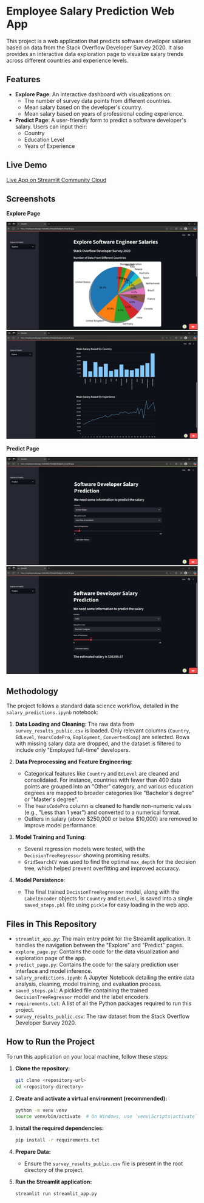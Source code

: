 # Employee Salary Prediction Web App

This project is a web application that predicts software developer salaries based on data from the Stack Overflow Developer Survey 2020. It also provides an interactive data exploration page to visualize salary trends across different countries and experience levels.

## Features

-   **Explore Page**: An interactive dashboard with visualizations on:
    -   The number of survey data points from different countries.
    -   Mean salary based on the developer's country.
    -   Mean salary based on years of professional coding experience.
-   **Predict Page**: A user-friendly form to predict a software developer's salary. Users can input their:
    -   Country
    -   Education Level
    -   Years of Experience

## Live Demo

[Live App on Streamlit Community Cloud](https://employeesalaryapp-hixbmbku7dnxkpdnhadgmh.streamlit.app/)

## Screenshots

**Explore Page**

![Pie Chart](screenshots/explore_page_1.png)
![Bar Chart and Line Chart](screenshots/explore_page_2.png)

**Predict Page**

![Before Prediction](screenshots/predict_page_1.png)
![After Prediction](screenshots/predict_page_2.png)

## Methodology

The project follows a standard data science workflow, detailed in the `salary_predictions.ipynb` notebook:

1.  **Data Loading and Cleaning**: The raw data from `survey_results_public.csv` is loaded. Only relevant columns (`Country`, `EdLevel`, `YearsCodePro`, `Employment`, `ConvertedComp`) are selected. Rows with missing salary data are dropped, and the dataset is filtered to include only "Employed full-time" developers.

2.  **Data Preprocessing and Feature Engineering**:
    *   Categorical features like `Country` and `EdLevel` are cleaned and consolidated. For instance, countries with fewer than 400 data points are grouped into an "Other" category, and various education degrees are mapped to broader categories like "Bachelor's degree" or "Master's degree".
    *   The `YearsCodePro` column is cleaned to handle non-numeric values (e.g., "Less than 1 year") and converted to a numerical format.
    *   Outliers in salary (above $250,000 or below $10,000) are removed to improve model performance.

3.  **Model Training and Tuning**:
    *   Several regression models were tested, with the `DecisionTreeRegressor` showing promising results.
    *   `GridSearchCV` was used to find the optimal `max_depth` for the decision tree, which helped prevent overfitting and improved accuracy.

4.  **Model Persistence**:
    *   The final trained `DecisionTreeRegressor` model, along with the `LabelEncoder` objects for `Country` and `EdLevel`, is saved into a single `saved_steps.pkl` file using `pickle` for easy loading in the web app.

## Files in This Repository

-   `streamlit_app.py`: The main entry point for the Streamlit application. It handles the navigation between the "Explore" and "Predict" pages.
-   `explore_page.py`: Contains the code for the data visualization and exploration page of the app.
-   `predict_page.py`: Contains the code for the salary prediction user interface and model inference.
-   `salary_predictions.ipynb`: A Jupyter Notebook detailing the entire data analysis, cleaning, model training, and evaluation process.
-   `saved_steps.pkl`: A pickled file containing the trained `DecisionTreeRegressor` model and the label encoders.
-   `requirements.txt`: A list of all the Python packages required to run this project.
-   `survey_results_public.csv`: The raw dataset from the Stack Overflow Developer Survey 2020.

## How to Run the Project

To run this application on your local machine, follow these steps:

1.  **Clone the repository:**
    ```bash
    git clone <repository-url>
    cd <repository-directory>
    ```

2.  **Create and activate a virtual environment (recommended):**
    ```bash
    python -m venv venv
    source venv/bin/activate  # On Windows, use `venv\Scripts\activate`
    ```

3.  **Install the required dependencies:**
    ```bash
    pip install -r requirements.txt
    ```

4.  **Prepare Data:**
    *   Ensure the `survey_results_public.csv` file is present in the root directory of the project.

5.  **Run the Streamlit application:**
    ```bash
    streamlit run streamlit_app.py
    ```
